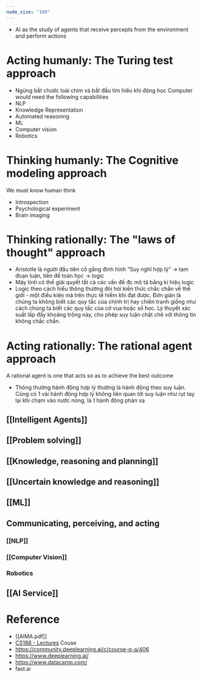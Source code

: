 ```yaml
---
node_size: "100"
---
```

- AI as the study of agents that receive percepts from the environment and perform actions
# Acting humanly: The Turing test approach
- Ngừng bắt chước loài chim và bắt đầu tìm hiểu khí động học
Computer would need the following capabilities
- NLP
- Knowledge Representation
- Automated reasoning
- ML
- Computer vision
- Robotics
# Thinking humanly: The Cognitive modeling approach
We must know human think 
- Introspection
- Psychological experiment
- Brain imaging
# Thinking rationally: The "laws of thought" approach
- Aristotle là người đầu tiên cố gắng định hình “Suy nghĩ hợp lý” → tam đoạn luận, tiên đề toán học → logic
- Máy tính có thể giải quyết tất cả các vấn đề đc mô tả bằng kí hiệu logic
- Logic theo cách hiểu thông thường đòi hỏi kiến thức chắc chắn về thế giới - một điều kiện mà trên thực tế hiếm khi đạt được. Đơn giản là chúng ta không biết các quy tắc của chính trị hay chiến tranh giống như cách chúng ta biết các quy tắc của cờ vua hoặc số học. Lý thuyết xác suất lấp đầy khoảng trống này, cho phép suy luận chặt chẽ với thông tin không chắc chắn.
# Acting rationally: The rational agent approach
A rational agent is one that acts so as to achieve the best outcome
- Thông thường hành động hợp lý thường là hành động theo suy luận. Cũng có 1 vài hành động hợp lý không liên quan tới suy luận như rụt tay lại khi chạm vào nước nóng, là 1 hành động phản xạ

## [[Intelligent Agents]]
## [[Problem solving]]
## [[Knowledge, reasoning and planning]]
## [[Uncertain knowledge and reasoning]]
## [[ML]]
## Communicating, perceiving, and acting
### [[NLP]]
### [[Computer Vision]]
### Robotics

## [[AI Service]]

# Reference
- [[AIMA.pdf]]
- [CS188 - Lectures](https://www.youtube.com/playlist?list=PLp8QV47qJEg67UTShQ4er4RYQ3rOeDKxv)
Couse
- https://community.deeplearning.ai/c/course-q-a/406
- https://www.deeplearning.ai/
- https://www.datacamp.com/
- fast.ai 

